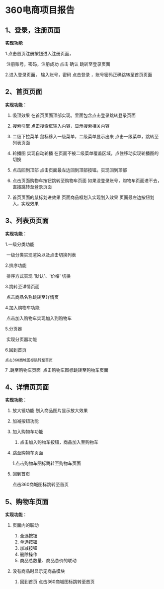# 360电商项目报告




## 1、登录，注册页面
**实现功能**

   1.点击首页注册按钮进入注册页面，

​	注册账号，密码，注册成功 点击 确认 跳转至登录页面

   2.进入登录页面，
      输入账号，密码 点击登录 ，账号密码正确跳转至首页页面
  


## 2、首页页面
**实现功能**：

1. 吸顶效果
   在首页页面顶部实现。里面包含点击登录跳转登录页面

2. 搜索引擎
   点击搜索框输入内容，显示搜索相关内容

3. 二级下拉菜单
   鼠标移入一级菜单，二级菜单显示出来
   点击一级菜单，跳转至列表页面

4. 轮播图
   实现自动轮播
   在页面不被二级菜单覆盖区域，点住移动实现轮播图的切换

5. 点击回到顶部
   点击页面最左边回到顶部按钮。实现回到顶部

6. 点击页面购物车按钮跳转至购物车页面
   如果没登录账号，购物车页面进不去，直接跳转至登录页面

7. 首页页面的鼠标划进效果
   页面商品框划入实现划入效果
   页面最左边按钮划入，实现效果




## 3、列表页页面
**实现功能**：

   1.一级分类功能

​	一级分类实现渲染以及点击切换列表 

  2.排序功能

​	排序方式实现 '默认'、'价格' 切换

  3.跳转至详情页面

​	 点击商品名称跳转至详情页

  4.加入购物车功能

​	 点击加入购物车实现加入到购物车

  5.分页器

​	 实现分页器功能

  6.回到首页

 	点击360商城图标跳转至首页

  7 .跳至购物车页面
​	点击购物车图标跳转至购物车页面

## 4、详情页页面
**实现功能**：
1.    放大镜功能
      划入商品图片显示放大效果

2.    加减按钮功能

3.    加入购物车功能

      1.    点击加入购物车按钮，商品加入至购物车


4.    跳至购物车页面

      1.点击购物车图标跳转至购物车页面

5.    回到首页

      点击360商城图标跳转至首页

## 5、购物车页面
**实现功能**：
   1. 页面内的联动
      1. 全选按钮
      2. 单选按钮
      3. 加减按钮
      4. 删除操作
      5. 商品总数量、商品总价的联动

   2. 没有商品时显示无商品模块

      1. 回到首页
         点击360商城图标跳转至首页
